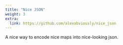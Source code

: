 ```yaml
---
title: "Nice JSON"
weight: 3
extra:
  link: https://github.com/alexobviously/nice_json
---
```


A nice way to encode nice maps into nice-looking json.